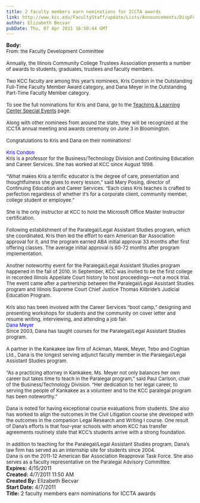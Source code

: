 ```yaml
---
title: 2 faculty members earn nominations for ICCTA awards
link: http://www.kcc.edu/FacultyStaff/update/Lists/Announcements/DispForm.aspx?ID=211
author: Elizabeth Becvar
pubDate: Thu, 07 Apr 2011 16:50:44 GMT
---
```

<div><b>Body:</b> <div class="ExternalClassA57AA4F88B774AB483BFD2ECB3BA2AB1"><div><font size="2">From: the Faculty Development Committee</font></div><font size="2">
<div><br />Annually, the Illinois Community College Trustees Association presents a number of awards to students, graduates, trustees and faculty members. </div>
<div><br />Two KCC faculty are among this year’s nominees, Kris Condon in the Outstanding Full-Time Faculty Member Award category, and Dana Meyer in the Outstanding Part-Time Faculty Member category. </div>
<div><br />To see the full nominations for Kris and Dana, go to the <a href="/FacultyStaff/departments/ktlc/Pages/tlc-calendar.aspx">Teaching &amp; Learning Center Special Events</a> page</font><font size="2">.</font></div><font size="2">
<div><br />Along with other nominees from around the state, they will be recognized at the ICCTA annual meeting and awards ceremony on June 3 in Bloomington.</div>
<div><br />Congratulations to Kris and Dana on their nominations!</div>
<div><br /><font color="#0000ff">Kris Condon<br /></font>Kris is a professor for the Business/Technology Division and Continuing Education and Career Services. She has worked at KCC since August 1998.</div>
<div><br />“What makes Kris a terrific educator is the degree of care, presentation and thoughtfulness she gives to every lesson,” said Mary Posing, director of Continuing Education and Career Services. “Each class Kris teaches is crafted to perfection regardless of whether it’s for a corporate client, community member, college student or employee.”</div>
<div><br />She is the only instructor at KCC to hold the Microsoft Office Master Instructor certification.</div>
<div><br />Following establishment of the Paralegal/Legal Assistant Studies program, which she coordinated, Kris then led the effort to earn American Bar Association approval for it, and the program earned ABA initial approval 33 months after first offering classes. The average initial approval is 60-72 months after program implementation. </div>
<div><br />Another noteworthy event for the Paralegal/Legal Assistant Studies program happened in the fall of 2010. In September, KCC was invited to be the first college in recorded Illinois Appellate Court history to host proceedings—not a mock trial. The event came after a partnership between the Paralegal/Legal Assistant Studies program and Illinois Supreme Court Chief Justice Thomas Kilbride’s Judicial Education Program.</div>
<div><br />Kris also has been involved with the Career Services “boot camp,” designing and presenting workshops for students and the community on cover letter and resume writing, interviewing, and attending a job fair.</div>
<div></font> </div>
<div><font size="2"><font color="#0000ff">Dana Meyer<br /></font>Since 2003, Dana has taught courses for the Paralegal/Legal Assistant Studies program.</font></div><font size="2">
<div><br />A partner in the Kankakee law firm of Ackman, Marek, Meyer, Tebo and Coghlan Ltd., Dana is the longest serving adjunct faculty member in the Paralegal/Legal Assistant Studies program.</div>
<div><br />“As a practicing attorney in Kankakee, Ms. Meyer not only balances her own career but takes time to teach in the Paralegal program,” said Paul Carlson, chair of the Business/Technology Division. “Her dedication to her legal career, to serving the people of Kankakee as a volunteer and to the KCC paralegal program has been noteworthy.”</div>
<div><br />Dana is noted for having exceptional course evaluations from students. She also has worked to align the outcomes in the Civil Litigation course she developed with the outcomes in the companion Legal Research and Writing I course. One result of Dana’s efforts is that four-year schools with whom KCC has transfer agreements routinely state that KCC’s students arrive with a strong foundation.</div>
<div><br />In addition to teaching for the Paralegal/Legal Assistant Studies program, Dana’s law firm has served as an internship site for students since 2004. <br />Dana is on the 2011-12 American Bar Association Reapproval Task Force. She also serves as a faculty representative on the Paralegal Advisory Committee.</font></div>
<div><font size="2"></font> </div></div></div>
<div><b>Expires:</b> 4/15/2011</div>
<div><b>Created:</b> 4/7/2011 11:50 AM</div>
<div><b>Created By:</b> Elizabeth Becvar</div>
<div><b>Start Date:</b> 4/7/2011</div>
<div><b>Title:</b> 2 faculty members earn nominations for ICCTA awards</div>

